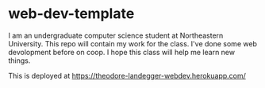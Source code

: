 # web-dev-template

I am an undergraduate computer science student at Northeastern University. This repo will contain my work for the class. I've done some web devolopment before on coop. I hope this class will help me learn new things.

This is deployed at https://theodore-landegger-webdev.herokuapp.com/
